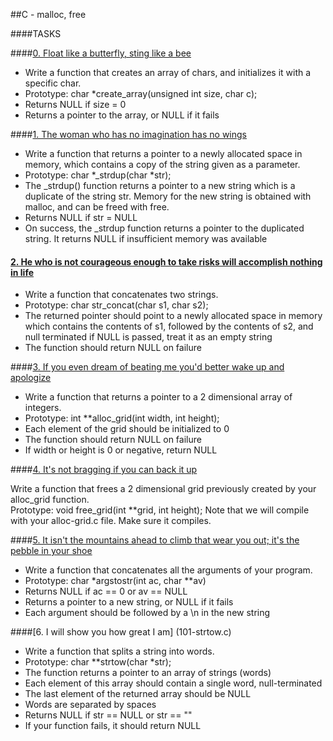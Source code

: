 ##C - malloc, free

####TASKS

            
####[0. Float like a butterfly, sting like a bee](0-create_array.c)

            
- Write a function that creates an array of chars, and initializes it with a specific char.
- Prototype: char *create_array(unsigned int size, char c);
- Returns NULL if size = 0
- Returns a pointer to the array, or NULL if it fails

              
####[1. The woman who has no imagination has no wings](1-strdup.c)

                
- Write a function that returns a pointer to a newly allocated space in memory, which contains a copy of the string given as a parameter.
- Prototype: char *_strdup(char *str);                
- The _strdup() function returns a pointer to a new string which is a duplicate of the string str. Memory for the new string is obtained with malloc, and can be freed with free.
- Returns NULL if str = NULL
- On success, the _strdup function returns a pointer to the duplicated string. It returns NULL if insufficient memory was available
                
              
#### [2. He who is not courageous enough to take risks will accomplish nothing in life](2-str_concat.c)

               
- Write a function that concatenates two strings.
- Prototype: char str_concat(char s1, char s2);
- The returned pointer should point to a newly allocated space in memory which contains the contents of s1, followed by the contents of s2, and null terminated
if NULL is passed, treat it as an empty string
- The function should return NULL on failure

                
####[3. If you even dream of beating me you'd better wake up and apologize](3-alloc_grid.c)

                
- Write a function that returns a pointer to a 2 dimensional array of integers.
- Prototype: int **alloc_grid(int width, int height);
- Each element of the grid should be initialized to 0
- The function should return NULL on failure
- If width or height is 0 or negative, return NULL

               
####[4. It's not bragging if you can back it up](4-free_grid.c)
               

Write a function that frees a 2 dimensional grid previously created by your alloc_grid function.                
Prototype: void free_grid(int **grid, int height);
Note that we will compile with your alloc-grid.c file. Make sure it compiles.

####[5. It isn't the mountains ahead to climb that wear you out; it's the pebble in your shoe](100-argstostr.c)

              
- Write a function that concatenates all the arguments of your program.
- Prototype: char *argstostr(int ac, char **av)
- Returns NULL if ac == 0 or av == NULL
- Returns a pointer to a new string, or NULL if it fails
- Each argument should be followed by a \n in the new string  

            
####[6. I will show you how great I am] (101-strtow.c)

                
- Write a function that splits a string into words.
- Prototype: char **strtow(char *str);
- The function returns a pointer to an array of strings (words)
- Each element of this array should contain a single word, null-terminated
- The last element of the returned array should be NULL
- Words are separated by spaces
- Returns NULL if str == NULL or str == ""
- If your function fails, it should return NULL
